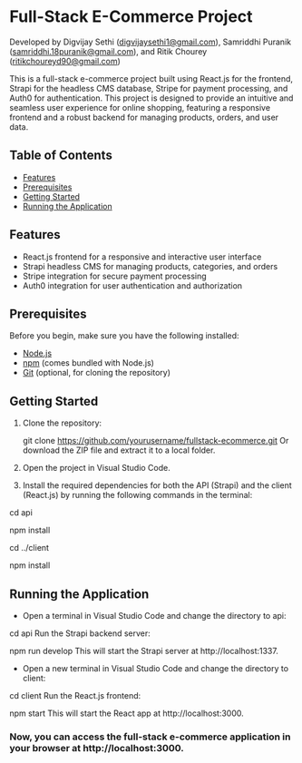 # Full-Stack E-Commerce Project

Developed by Digvijay Sethi (digvijaysethi1@gmail.com), Samriddhi Puranik (samriddhi.18puranik@gmail.com), and Ritik Chourey (ritikchoureyd90@gmail.com)

This is a full-stack e-commerce project built using React.js for the frontend, Strapi for the headless CMS database, Stripe for payment processing, and Auth0 for authentication. This project is designed to provide an intuitive and seamless user experience for online shopping, featuring a responsive frontend and a robust backend for managing products, orders, and user data.

## Table of Contents

- [Features](#features)
- [Prerequisites](#prerequisites)
- [Getting Started](#getting-started)
- [Running the Application](#running-the-application)

## Features

- React.js frontend for a responsive and interactive user interface
- Strapi headless CMS for managing products, categories, and orders
- Stripe integration for secure payment processing
- Auth0 integration for user authentication and authorization

## Prerequisites

Before you begin, make sure you have the following installed:

- [Node.js](https://nodejs.org/en/download/)
- [npm](https://www.npmjs.com/get-npm) (comes bundled with Node.js)
- [Git](https://git-scm.com/downloads) (optional, for cloning the repository)

## Getting Started

1. Clone the repository:

   git clone https://github.com/yourusername/fullstack-ecommerce.git
   Or download the ZIP file and extract it to a local folder.

 2. Open the project in Visual Studio Code.

 3. Install the required dependencies for both the API (Strapi) and the client (React.js) by running the following commands in the terminal:

  cd api
  
  npm install
  
  cd ../client
  
  npm install

 ## Running the Application

- Open a terminal in Visual Studio Code and change the directory to api:

cd api
Run the Strapi backend server:

npm run develop
This will start the Strapi server at http://localhost:1337.

- Open a new terminal in Visual Studio Code and change the directory to client:

cd client
Run the React.js frontend:

npm start
This will start the React app at http://localhost:3000.

### Now, you can access the full-stack e-commerce application in your browser at http://localhost:3000.
